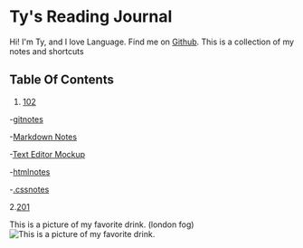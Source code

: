 # Ty's Reading Journal

 Hi! I'm Ty, and I love Language. Find me on [Github](https://github.com/Ty-Ap/Ty-Ap).
This is a collection of my notes and shortcuts

## Table Of Contents

1. [102](https://github.com/Ty-Ap/reading-notes/tree/main/102)

-[gitnotes](https://github.com/Ty-Ap/reading-notes/blob/main/102/gitnotes.md)

-[Markdown Notes](https://github.com/Ty-Ap/reading-notes/blob/main/markdownNotes.md)

-[Text Editor Mockup](https://github.com/Ty-Ap/reading-notes/blob/main/textEditorReadingNotes.md)

-[htmlnotes](https://github.com/Ty-Ap/reading-notes/blob/main/102/htmlNotes.md)

-[.cssnotes]()

2.[201](https://github.com/Ty-Ap/reading-notes/tree/main/201)

This is a picture of my favorite drink. (london fog)
![This is a picture of my favorite drink.](https://offloadmedia.feverup.com/secretldn.com/wp-content/uploads/2017/12/06034415/tower-of-london-fog-1024x681.jpeg)
